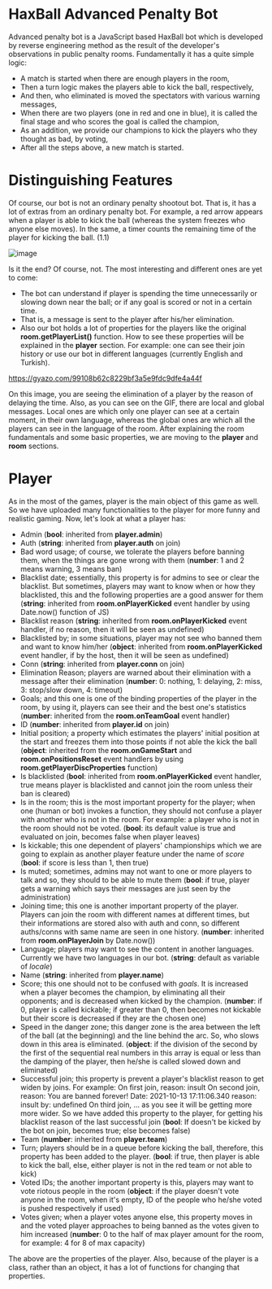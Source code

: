 # HaxBall Advanced Penalty Bot

Advanced penalty bot is a JavaScript based HaxBall bot which is developed by reverse engineering method as the result of the developer's observations in public penalty rooms. Fundamentally it has a quite simple logic:

* A match is started when there are enough players in the room,
* Then a turn logic makes the players able to kick the ball, respectively,
* And then, who eliminated is moved the spectators with various warning messages,
* When there are two players (one in red and one in blue), it is called the final stage and who scores the goal is called the champion,
* As an addition, we provide our champions to kick the players who they thought as bad, by voting,
* After all the steps above, a new match is started.

# Distinguishing Features

Of course, our bot is not an ordinary penalty shootout bot. That is, it has a lot of extras from an ordinary penalty bot. For example, a red arrow appears when a player is able to kick the ball (whereas the system freezes who anyone else moves). In the same, a timer counts the remaining time of the player for kicking the ball. (1.1)

![image](https://user-images.githubusercontent.com/68077608/137138006-7c1d1e4f-a63f-454d-806c-d2b00fd0bd6f.png)

Is it the end? Of course, not. The most interesting and different ones are yet to come:

* The bot can understand if player is spending the time unnecessarily or slowing down near the ball; or if any goal is scored or not in a certain time.
* That is, a message is sent to the player after his/her elimination.
* Also our bot holds a lot of properties for the players like the original **room.getPlayerList()** function. How to see these properties will be explained in the **player** section. For example: one can see their join history or use our bot in different languages (currently English and Turkish).

https://gyazo.com/99108b62c8229bf3a5e9fdc9dfe4a44f

On this image, you are seeing the elimination of a player by the reason of delaying the time. Also, as you can see on the GIF, there are local and global messages. Local ones are which only one player can see at a certain moment, in their own language, whereas the global ones are which all the players can see in the language of the room. After explaining the room fundamentals and some basic properties, we are moving to the **player** and **room** sections.

# Player

As in the most of the games, player is the main object of this game as well. So we have uploaded many functionalities to the player for more funny and realistic gaming. Now, let's look at what a player has:

* Admin (**bool**: inherited from **player.admin**)
* Auth (**string**: inherited from **player.auth** on join)
* Bad word usage; of course, we tolerate the players before banning them, when the things are gone wrong with them (**number**: 1 and 2 means warning, 3 means ban)
* Blacklist date; essentially, this property is for admins to see or clear the blacklist. But sometimes, players may want to know when or how they blacklisted, this and the following properties are a good answer for them (**string**: inherited from **room.onPlayerKicked** event handler by using Date.now() function of JS)
* Blacklist reason (**string**: inherited from **room.onPlayerKicked** event handler, if no reason, then it will be seen as undefined)
* Blacklisted by; in some situations, player may not see who banned them and want to know him/her (**object**: inherited from **room.onPlayerKicked** event handler, if by the host, then it will be seen as undefined)
* Conn (**string**: inherited from **player.conn** on join)
* Elimination Reason; players are warned about their elimination with a message after their elimination (**number**: 0: nothing, 1: delaying, 2: miss, 3: stop/slow down, 4: timeout)
* Goals; and this one is one of the binding properties of the player in the room, by using it, players can see their and the best one's statistics (**number**: inherited from the **room.onTeamGoal** event handler)
* ID (**number**: inherited from **player.id** on join)
* Initial position; a property which estimates the players' initial position at the start and freezes them into those points if not able the kick the ball (**object**: inherited from the **room.onGameStart** and **room.onPositionsReset** event handlers by using **room.getPlayerDiscProperties** function)
* Is blacklisted (**bool**: inherited from **room.onPlayerKicked** event handler, true means player is blacklisted and cannot join the room unless their ban is cleared)
* Is in the room; this is the most important property for the player; when one (human or bot) invokes a function, they should not confuse a player with another who is not in the room. For example: a player who is not in the room should not be voted. (**bool**: its default value is true and evaluated on join, becomes false when player leaves)
* Is kickable; this one dependent of players' championships which we are going to explain as another player feature under the name of *score* (**bool**: if score is less than 1, then true)
* Is muted; sometimes, admins may not want to one or more players to talk and so, they should to be able to mute them (**bool**: if true, player gets a warning which says their messages are just seen by the administration)
* Joining time; this one is another important property of the player. Players can join the room with different names at different times, but their informations are stored also with auth and conn, so different auths/conns with same name are seen in one history. (**number**: inherited from **room.onPlayerJoin** by Date.now())
* Language; players may want to see the content in another languages. Currently we have two languages in our bot. (**string**: default as variable of *locale*)
* Name (**string**: inherited from **player.name**)
* Score; this one should not to be confused with *goals*. It is increased when a player becomes the champion, by eliminating all their opponents; and is decreased when kicked by the champion. (**number**: if 0, player is called kickable; if greater than 0, then becomes not kickable but their score is decreased if they are the chosen one)
* Speed in the danger zone; this danger zone is the area between the left of the ball (at the beginning) and the line behind the arc. So, who slows down in this area is eliminated. (**object**: if the division of the second by the first of the sequential real numbers in this array is equal or less than the damping of the player, then he/she is called slowed down and eliminated)
* Successful join; this property is prevent a player's blacklist reason to get widen by joins. For example:
  On first join, reason: insult
  On second join, reason: You are banned forever!
                  Date: 2021-10-13 17:11:06.340
                  reason: insult
                  by: undefined
  On third join, ... as you see it will be getting more more wider. So we have added this property to the player, for getting his blacklist reason of the last successful join (**bool**: If doesn't be kicked by the bot on join, becomes true; else becomes false)
* Team (**number**: inherited from **player.team**)
* Turn; players should be in a queue before kicking the ball, therefore, this property has been added to the player. (**bool**: if true, then player is able to kick the ball, else, either player is not in the red team or not able to kick)
* Voted IDs; the another important property is this, players may want to vote riotous people in the room (**object**: if the player doesn't vote anyone in the room, when it's empty, ID of the people who he/she voted is pushed respectively if used)
* Votes given; when a player votes anyone else, this property moves in and the voted player approaches to being banned as the votes given to him increased (**number**: 0 to the half of max player amount for the room, for example: 4 for 8 of max capacity)

The above are the properties of the player. Also, because of the player is a class, rather than an object, it has a lot of functions for changing that properties.
